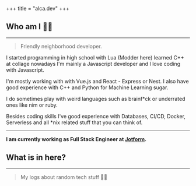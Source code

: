 +++
title = "alca.dev"
+++

## Who am I 👨‍💻

<hr />

> Friendly neighborhood developer.

I started programming in high school with Lua (Modder here) learned C++ at collage nowadays I'm mainly a Javascript developer and I love coding with Javascript.

I'm mostly working with with Vue.js and React - Express or Nest. I also have good experience with C++ and Python for Machine Learning sugar.

I do sometimes play with weird languages such as brainf\*ck or underrated ones like nim or ruby.

Besides coding skills I've good experience with Databases, CI/CD, Docker, Serverless and all \*nix related stuff that you can think of.

<hr />

**I am currently working as Full Stack Engineer at [Jotform](https://www.jotform.com).**

## What is in here?

<hr />

> My logs about random tech stuff 👨‍💻
